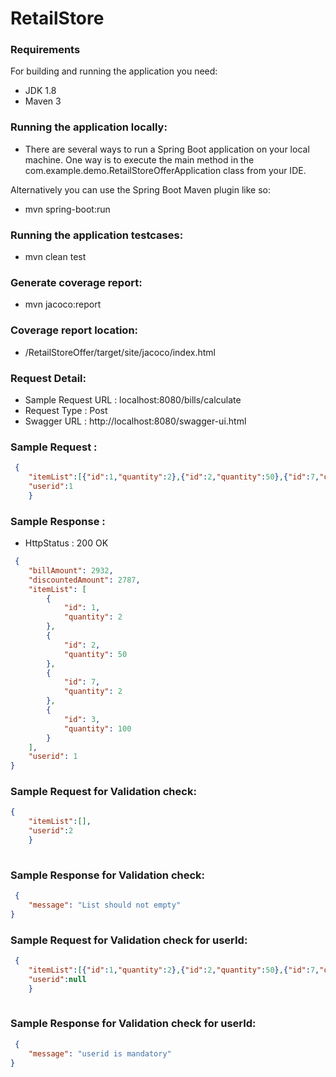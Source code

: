 # RetailStore

### Requirements
For building and running the application you need:

* JDK 1.8
* Maven 3

### Running the application locally:
* There are several ways to run a Spring Boot application on your local machine. One way is to execute the main method in the com.example.demo.RetailStoreOfferApplication class from your IDE.

Alternatively you can use the Spring Boot Maven plugin like so:

* mvn spring-boot:run

### Running the application testcases:
* mvn clean test

### Generate coverage report:
* mvn jacoco:report

### Coverage report location:
* /RetailStoreOffer/target/site/jacoco/index.html

### Request Detail:
* Sample Request URL : localhost:8080/bills/calculate
* Request Type : Post
* Swagger URL : http://localhost:8080/swagger-ui.html

### Sample Request :

```json
 {
	"itemList":[{"id":1,"quantity":2},{"id":2,"quantity":50},{"id":7,"quantity":2},{"id":3,"quantity":100}],
    "userid":1
    }
```
	
### Sample Response :
* HttpStatus : 200 OK

```json
 {
    "billAmount": 2932,
    "discountedAmount": 2787,
    "itemList": [
        {
            "id": 1,
            "quantity": 2
        },
        {
            "id": 2,
            "quantity": 50
        },
        {
            "id": 7,
            "quantity": 2
        },
        {
            "id": 3,
            "quantity": 100
        }
    ],
    "userid": 1
}
```

### Sample Request for Validation check:

```json
{
	"itemList":[],
    "userid":2
    }
	
```
    
### Sample Response for Validation check:
```json
 {
    "message": "List should not empty"
}
```

### Sample Request for Validation check for userId:
```json
 {
	"itemList":[{"id":1,"quantity":2},{"id":2,"quantity":50},{"id":7,"quantity":2},{"id":3,"quantity":100}],
    "userid":null
    }
	
```

### Sample Response for Validation check for userId:
```json
 {
    "message": "userid is mandatory"
}
```



	
	
